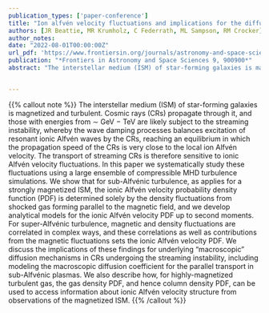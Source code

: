 ```yaml
---
publication_types: ['paper-conference']
title: "Ion alfvén velocity fluctuations and implications for the diffusion of streaming cosmic rays. Frontiers of Astronomy"
authors: [JR Beattie, MR Krumholz, C Federrath, ML Sampson, RM Crocker]
author_notes:
date: "2022-08-01T00:00:00Z"
url_pdf: 'https://www.frontiersin.org/journals/astronomy-and-space-sciences/articles/10.3389/fspas.2022.900900/full'
publication: "*Frontiers in Astronomy and Space Sciences 9, 900900*"
abstract: "The interstellar medium (ISM) of star-forming galaxies is magnetized and turbulent. Cosmic rays (CRs) propagate through it, and those with energies from ∼ GeV − TeV are likely subject to the streaming instability, whereby the wave damping processes balances excitation of resonant ionic Alfvén waves by the CRs, reaching an equilibrium in which the propagation speed of the CRs is very close to the local ion Alfvén velocity. The transport of streaming CRs is therefore sensitive to ionic Alfvén velocity fluctuations. In this paper we systematically study these fluctuations using a large ensemble of compressible MHD turbulence simulations. We show that for sub-Alfvénic turbulence, as applies for a strongly magnetized ISM, the ionic Alfvén velocity probability density function (PDF) is determined solely by the density fluctuations from shocked gas forming parallel to the magnetic field, and we develop analytical models for the ionic Alfvén velocity PDF up to second moments. For super-Alfvénic turbulence, magnetic and density fluctuations are correlated in complex ways, and these correlations as well as contributions from the magnetic fluctuations sets the ionic Alfvén velocity PDF. We discuss the implications of these findings for underlying “macroscopic” diffusion mechanisms in CRs undergoing the streaming instability, including modeling the macroscopic diffusion coefficient for the parallel transport in sub-Alfvénic plasmas. We also describe how, for highly-magnetized turbulent gas, the gas density PDF, and hence column density PDF, can be used to access information about ionic Alfvén velocity structure from observations of the magnetized ISM."


---
```


{{% callout note %}}
The interstellar medium (ISM) of star-forming galaxies is magnetized and turbulent. Cosmic rays (CRs) propagate through it, and those with energies from ∼ GeV − TeV are likely subject to the streaming instability, whereby the wave damping processes balances excitation of resonant ionic Alfvén waves by the CRs, reaching an equilibrium in which the propagation speed of the CRs is very close to the local ion Alfvén velocity. The transport of streaming CRs is therefore sensitive to ionic Alfvén velocity fluctuations. In this paper we systematically study these fluctuations using a large ensemble of compressible MHD turbulence simulations. We show that for sub-Alfvénic turbulence, as applies for a strongly magnetized ISM, the ionic Alfvén velocity probability density function (PDF) is determined solely by the density fluctuations from shocked gas forming parallel to the magnetic field, and we develop analytical models for the ionic Alfvén velocity PDF up to second moments. For super-Alfvénic turbulence, magnetic and density fluctuations are correlated in complex ways, and these correlations as well as contributions from the magnetic fluctuations sets the ionic Alfvén velocity PDF. We discuss the implications of these findings for underlying “macroscopic” diffusion mechanisms in CRs undergoing the streaming instability, including modeling the macroscopic diffusion coefficient for the parallel transport in sub-Alfvénic plasmas. We also describe how, for highly-magnetized turbulent gas, the gas density PDF, and hence column density PDF, can be used to access information about ionic Alfvén velocity structure from observations of the magnetized ISM.
{{% /callout %}}
